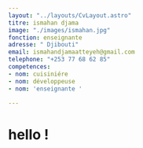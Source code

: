 ```yaml
---
layout: "../layouts/CvLayout.astro"
titre: ismahan djama
image: "./images/ismahan.jpg"
fonction: enseignante
adresse: " Djibouti"
email: ismahandjamaatteyeh@gmail.com
telephone: "+253 77 68 62 85"
competences:
- nom: cuisiniére
- nom: développeuse
- nom: 'enseignante '

---
```

# hello !